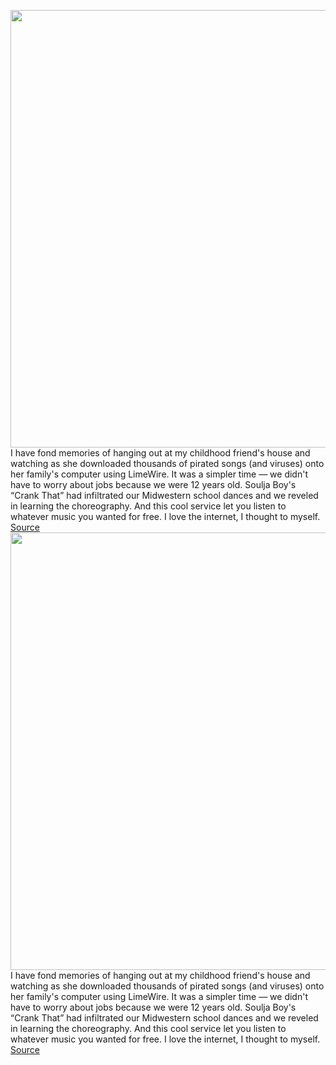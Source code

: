 <img src='https://cdn.vox-cdn.com/thumbor/KF_vn4KoNE0hFAXi9-ES9bMK4tM=/0x0:3600x1200/1200x800/filters:focal(1512x312:2088x888)/cdn.vox-cdn.com/uploads/chorus_image/image/71052745/originals_banner.a8278353.0.jpg' width='700px' /><br/>
I have fond memories of hanging out at my childhood friend's house and watching as she downloaded thousands of pirated songs (and viruses) onto her family's computer using LimeWire. It was a simpler time — we didn't have to worry about jobs because we were 12 years old. Soulja Boy's “Crank That” had infiltrated our Midwestern school dances and we reveled in learning the choreography. And this cool service let you listen to whatever music you wanted for free. I love the internet, I thought to myself.
<a href='https://www.theverge.com/2022/7/6/23197146/limewire-nfts-marketplace-soulja-boy-travis-barker'> Source <a/><img src='https://cdn.vox-cdn.com/thumbor/KF_vn4KoNE0hFAXi9-ES9bMK4tM=/0x0:3600x1200/1200x800/filters:focal(1512x312:2088x888)/cdn.vox-cdn.com/uploads/chorus_image/image/71052745/originals_banner.a8278353.0.jpg' width='700px' /><br/>
I have fond memories of hanging out at my childhood friend's house and watching as she downloaded thousands of pirated songs (and viruses) onto her family's computer using LimeWire. It was a simpler time — we didn't have to worry about jobs because we were 12 years old. Soulja Boy's “Crank That” had infiltrated our Midwestern school dances and we reveled in learning the choreography. And this cool service let you listen to whatever music you wanted for free. I love the internet, I thought to myself.
<a href='https://www.theverge.com/2022/7/6/23197146/limewire-nfts-marketplace-soulja-boy-travis-barker'> Source <a/>